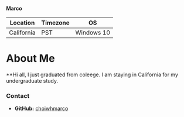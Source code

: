 <b>Marco</b>


|  Location | Timezone | OS |
| ----------| -------- | ---------|
| California|     PST  | Windows 10 |


# About Me

**Hi all, I just graduated from coleege. I am staying in California for my undergraduate study. 

### Contact

* __GitHub:__ [choiwhmarco](https://github.com/choiwhmarco)
